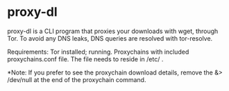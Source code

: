 proxy-dl
========

proxy-dl is a CLI program that proxies your downloads with wget, through Tor. To avoid any DNS leaks, DNS queries are resolved with tor-resolve.

Requirements:
Tor installed; running. Proxychains with included proxychains.conf file. The file needs to reside in /etc/ .

*Note: If you prefer to see the proxychain download details, remove the &> /dev/null at the end of the proxychain command.
